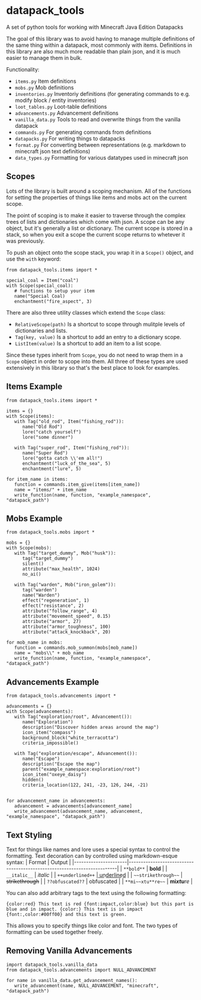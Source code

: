 # datapack_tools
A set of python tools for working with Minecraft Java Edition Datapacks

The goal of this library was to avoid having to manage multiple definitions of the same thing within a datapack, most commonly with items.
Definitions in this library are also much more readable than plain json, and it is much easier to manage them in bulk.

Functionality:
 - `items.py` Item definitions
 - `mobs.py` Mob definitions
 - `inventories.py` Inventoriy definitions (for generating commands to e.g. modify block / entity inventories)
 - `loot_tables.py` Loot-table definitions
 - `advancements.py` Advancement definitions
 - `vanilla_data.py` Tools to read and overwrite things from the vanilla datapack
 - `commands.py` For generating commands from definitions
 - `datapacks.py` For writing things to datapacks
 - `format.py` For converting between representations (e.g. markdown to minecraft json text definitions)
 - `data_types.py` Formatting for various datatypes used in minecraft json

## Scopes
Lots of the library is built around a scoping mechanism. All of the functions for setting the properties of things like items and mobs act on the current scope.

The point of scoping is to make it easier to traverse through the complex trees of lists and dictionaries which come with json. A scope can be any object, but it's generally a list or dictionary. The current scope is stored in a stack, so when you exit a scope the current scope returns to whetever it was previously.

To push an object onto the scope stack, you wrap it in a `Scope()` object, and use the `with` keyword:
```
from datapack_tools.items import *

special_coal = Item("coal")
with Scope(special_coal):
   # functions to setup your item
   name("Special Coal)
   enchantment("fire_aspect", 3)
```

There are also three utility classes which extend the `Scope` class:
 - `RelativeScope(path)` Is a shortcut to scope through mulitple levels of dictionaries and lists.
 - `Tag(key, value)` Is a shortcut to add an entry to a dictionary scope.
 - `ListItem(value)` Is a shortcut to add an item to a list scope.

Since these types inherit from `Scope`, you do not need to wrap them in a `Scope` object in order to scope into them.
All three of these types are used extensively in this library so that's the best place to look for examples.

## Items Example
```
from datapack_tools.items import *

items = {}
with Scope(items):
   with Tag("old_rod", Item("fishing_rod")):
      name("Old Rod")
      lore("catch yourself")
      lore("some dinner")

   with Tag("super_rod", Item("fishing_rod")):
      name("Super Rod")
      lore("gotta catch \\'em all!")
      enchantment("luck_of_the_sea", 5)
      enchantment("lure", 5)

for item_name in items:
   function = commands.item_give(items[item_name])
   name = "items/" + item_name
   write_function(name, function, "example_namespace", "datapack_path")
```

## Mobs Example
```
from datapack_tools.mobs import *

mobs = {}
with Scope(mobs):
   with Tag("target_dummy", Mob("husk")):
      tag("target_dummy")
      silent()
      attribute("max_health", 1024)
      no_ai()

   with Tag("warden", Mob("iron_golem")):
      tag("warden")
      name("Warden")
      effect("regeneration", 1)
      effect("resistance", 2)
      attribute("follow_range", 4)
      attribute("movement_speed", 0.15)
      attribute("armor", 27)
      attribute("armor_toughness", 100)
      attribute("attack_knockback", 20)

for mob_name in mobs:
   function = commands.mob_summon(mobs[mob_name])
   name = "mobs\\" + mob_name
   write_function(name, function, "example_namespace", "datapack_path")
```

## Advancements Example
```
from datapack_tools.advancements import *

advancements = {}
with Scope(advancements):
   with Tag("exploration/root", Advancement()):
      name("Exploration")
      description("Discover hidden areas around the map")
      icon_item("compass")
      background_block("white_terracotta")
      criteria_impossible()

   with Tag("exploration/escape", Advancement()):
      name("Escape")
      description("Escape the map")
      parent("example_namespace:exploration/root")
      icon_item("oxeye_daisy")
      hidden()
      criteria_location(122, 241, -23, 126, 244, -21)


for advancement_name in advancements:
   advancement = advancements[advancement_name]
   write_advancement(advancement_name, advancement, "example_namespace", "datapack_path")
```

## Text Styling
Text for things like names and lore uses a special syntax to control the formatting.
Text decoration can by controlled using markdown-esque syntax:
| Format               | Output                                                                  |
|----------------------|-------------------------------------------------------------------------|
| `**bold**`           | **bold**                                                                |
| `__italic__`         | _italic_                                                                |
| `++underlined++`     | u&#863;n&#863;d&#863;e&#863;r&#863;l&#863;i&#863;n&#863;e&#863;d&#863;  |
| `~~strikethrough~~`  | ~~strikethrough~~                                                       |
| `??obfuscated??`     | obfuscated                                                              |
| `**mi~~xtu**re~~`    | __mi__***xtu***_re_                                                     |

You can also add arbitrary tags to the text using the following formatting:
```
{color:red} This text is red {font:impact,color:blue} but this part is blue and in impact. {color:} This text is in impact {font:,color:#00ff00} and this text is green.
```
This allows you to specify things like color and font. The two types of formatting can be used together freely.


## Removing Vanilla Advancements
```
import datapack_tools.vanilla_data
from datapack_tools.advancements import NULL_ADVANCEMENT

for name in vanilla_data.get_advancement_names():
   write_advancement(name, NULL_ADVANCEMENT, "minecraft", "datapack_path")
```
